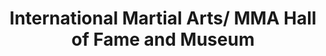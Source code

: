 ---
layout: repo
title: "International Martial Arts/ MMA Hall of Fame and Museum"
id: 21963
permalink: repos/21963/
---
